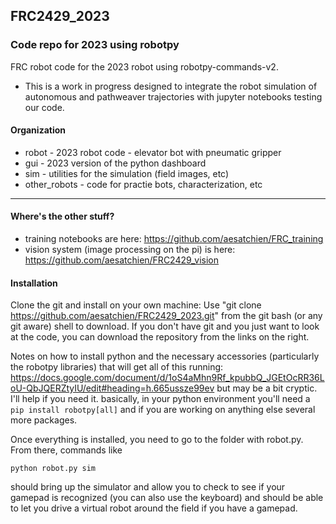 ## FRC2429_2023

### Code repo for 2023 using robotpy
FRC robot code for the 2023 robot using robotpy-commands-v2.
 
* This is a work in progress designed to integrate the robot simulation of autonomous and pathweaver trajectories with jupyter notebooks testing our code. 

#### Organization
* robot - 2023 robot code - elevator bot with pneumatic gripper
* gui  - 2023 version of the python dashboard
* sim  - utilities for the simulation (field images, etc)
* other_robots  - code for practie bots, characterization, etc


---
#### Where's the other stuff?
* training notebooks are here: https://github.com/aesatchien/FRC_training
* vision system (image processing on the pi) is here:  https://github.com/aesatchien/FRC2429_vision

#### Installation
Clone the git and install on your own machine:
Use "git clone https://github.com/aesatchien/FRC2429_2023.git" from the git bash (or any git aware) shell to download.  If you don't have git and you just want to look at the code, you can download the repository from the links on the right.

Notes on how to install python and the necessary accessories (particularly the robotpy libraries) that will get all of this running:
https://docs.google.com/document/d/1oS4aMhn9Rf_kpubbQ_JGEtOcRR36LoU-QbJQERZtyIU/edit#heading=h.665ussze99ev but may be a bit cryptic.  I'll help if you need it.
basically, in your python environment you'll need a `pip install robotpy[all]` and if you are working on anything else several more packages.

Once everything is installed, you need to go to the folder with robot.py.  From there, commands like

```python robot.py sim```

should bring up the simulator and allow you to check to see if your gamepad is recognized (you can also use the keyboard) and should be able to let you drive a virtual robot around the field if you have a gamepad. 